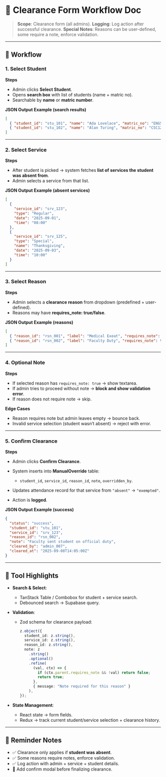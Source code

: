 # 📘 Clearance Form Workflow Doc

> **Scope**: Clearance form (all admins).
> **Logging**: Log action after successful clearance.
> **Special Notes**: Reasons can be user-defined, some require a note, enforce validation.

---

## 🔹 Workflow

### 1. Select Student

**Steps**

- Admin clicks **Select Student**.
- Opens **search box** with list of students (name + matric no).
- Searchable by **name** or **matric number**.

**JSON Output Example (search results)**

```json
[
  { "student_id": "stu_101", "name": "Ada Lovelace", "matric_no": "ENG5678" },
  { "student_id": "stu_102", "name": "Alan Turing", "matric_no": "CSC1234" }
]
```

---

### 2. Select Service

**Steps**

- After student is picked → system fetches **list of services the student was absent from**.
- Admin selects a service from that list.

**JSON Output Example (absent services)**

```json
[
  {
    "service_id": "srv_123",
    "type": "Regular",
    "date": "2025-09-01",
    "time": "08:00"
  },
  {
    "service_id": "srv_125",
    "type": "Special",
    "name": "Thanksgiving",
    "date": "2025-09-03",
    "time": "10:00"
  }
]
```

---

### 3. Select Reason

**Steps**

- Admin selects a **clearance reason** from dropdown (predefined + user-defined).
- Reasons may have **requires_note: true/false**.

**JSON Output Example (reasons)**

```json
[
  { "reason_id": "rsn_001", "label": "Medical Exeat", "requires_note": false },
  { "reason_id": "rsn_002", "label": "Faculty Duty", "requires_note": true }
]
```

---

### 4. Optional Note

**Steps**

- If selected reason has `requires_note: true` → show textarea.
- If admin tries to proceed without note → **block and show validation error**.
- If reason does not require note → skip.

**Edge Cases**

- Reason requires note but admin leaves empty → bounce back.
- Invalid service selection (student wasn’t absent) → reject with error.

---

### 5. Confirm Clearance

**Steps**

- Admin clicks **Confirm Clearance**.
- System inserts into **ManualOverride** table:

  - `student_id`, `service_id`, `reason_id`, `note`, `overridden_by`.

- Updates attendance record for that service from `"absent"` → `"exempted"`.
- Action is **logged**.

**JSON Output Example (success)**

```json
{
  "status": "success",
  "student_id": "stu_101",
  "service_id": "srv_123",
  "reason_id": "rsn_002",
  "note": "Faculty sent student on official duty",
  "cleared_by": "admin_007",
  "cleared_at": "2025-09-08T14:05:00Z"
}
```

---

## 🔹 Tool Highlights

- **Search & Select**:

  - TanStack Table / Combobox for student + service search.
  - Debounced search → Supabase query.

- **Validation**:

  - Zod schema for clearance payload:

    ```ts
    z.object({
      student_id: z.string(),
      service_id: z.string(),
      reason_id: z.string(),
      note: z
        .string()
        .optional()
        .refine(
          (val, ctx) => {
            if (ctx.parent.requires_note && !val) return false;
            return true;
          },
          { message: "Note required for this reason" }
        ),
    });
    ```

- **State Management**:

  - React state → form fields.
  - Redux → track current student/service selection + clearance history.

---

## 📝 Reminder Notes

- ✅ Clearance only applies if **student was absent**.
- ✅ Some reasons require notes, enforce validation.
- ✅ Log action with admin + service + student details.
- 🚨 Add confirm modal before finalizing clearance.
